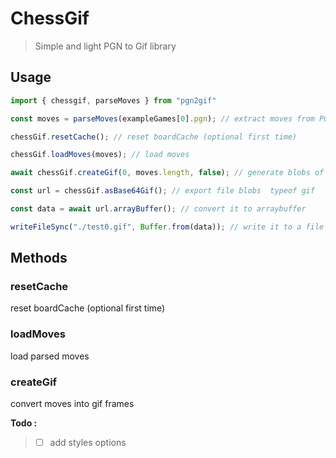 # ChessGif
 > Simple and light PGN to Gif library
## Usage

```typescript 
import { chessgif, parseMoves } from "pgn2gif"

const moves = parseMoves(exampleGames[0].pgn); // extract moves from PGN text

chessGif.resetCache(); // reset boardCache (optional first time)

chessGif.loadMoves(moves); // load moves 

await chessGif.createGif(0, moves.length, false); // generate blobs of gif file

const url = chessGif.asBase64Gif(); // export file blobs  typeof gif

const data = await url.arrayBuffer(); // convert it to arraybuffer

writeFileSync("./test0.gif", Buffer.from(data)); // write it to a file 
```

## Methods

### resetCache

reset boardCache (optional first time)

### loadMoves

load parsed moves

### createGif

convert moves into gif frames

**Todo :**
> - [ ] add styles options
